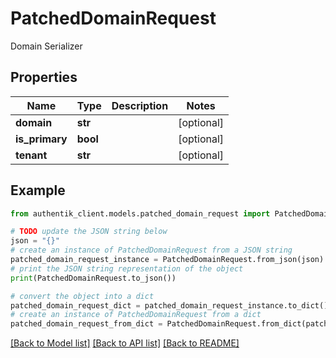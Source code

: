 # PatchedDomainRequest

Domain Serializer

## Properties

Name | Type | Description | Notes
------------ | ------------- | ------------- | -------------
**domain** | **str** |  | [optional] 
**is_primary** | **bool** |  | [optional] 
**tenant** | **str** |  | [optional] 

## Example

```python
from authentik_client.models.patched_domain_request import PatchedDomainRequest

# TODO update the JSON string below
json = "{}"
# create an instance of PatchedDomainRequest from a JSON string
patched_domain_request_instance = PatchedDomainRequest.from_json(json)
# print the JSON string representation of the object
print(PatchedDomainRequest.to_json())

# convert the object into a dict
patched_domain_request_dict = patched_domain_request_instance.to_dict()
# create an instance of PatchedDomainRequest from a dict
patched_domain_request_from_dict = PatchedDomainRequest.from_dict(patched_domain_request_dict)
```
[[Back to Model list]](../README.md#documentation-for-models) [[Back to API list]](../README.md#documentation-for-api-endpoints) [[Back to README]](../README.md)


